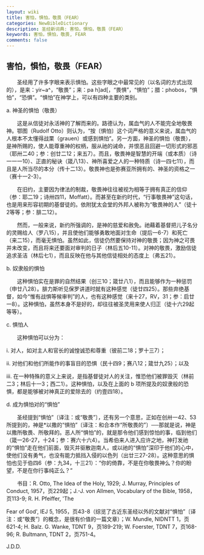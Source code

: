```yaml
---
layout: wiki
title: 害怕，惧怕，敬畏（FEAR）
categories: NewBibleDictionary
description: 圣经新词典: 害怕，惧怕，敬畏（FEAR）
keywords: 害怕，惧怕，敬畏, FEAR
comments: false
---
```


## 害怕，惧怕，敬畏（FEAR）

　　圣经用了许多字眼来表示惧怕。这些字眼之中最常见的（以名词的方式出现的），是来：yir~a^，“敬畏”；来：pa h]ad[，“畏惧”，“惧怕”；腊：phobos，“惧怕”，“恐惧”。“惧怕”在神学上，可以有四种主要的类别。

a. 神圣的惧怕（敬畏）

　　这是从信徒对永活神的了解而来的。路德认为，属血气的人不能完全地敬畏神。鄂图（Rudolf Otto）则认为，“按〔惧怕〕这个词严格的意义来说，属血气的人根本不太懂得战栗（grauen）或感到惧怕”。另一方面，神圣的惧怕（敬畏），是神所赐的，使人能尊重神的权柄，服从祂的诫命，并恨恶且回避一切形式的邪恶（耶卅二40；参：创廿二12；来五7）。而且，敬畏神是智慧的开端（或本质）（诗一一一10）、正直的秘诀（箴八13）、神所喜爱之人的一种特质（诗一四七11），而且是人所当尽的本分（传十二13）。敬畏神也是弥赛亚所拥有的、神圣的资格之一（赛十一2-3）。

　　在旧约，主要因为律法的制裁，敬畏神往往被视为相等于拥有真正的信仰（参：耶二19；诗卅四11，Moffatt）。而甚至在新约时代，“行事敬畏神”这句话，也是用来形容初期的基督徒的。依附犹太会堂的外邦人被称为“敬畏神的人”（徒十2等等；参：腓二12）。

　　然而，一般来说，新约所强调的，是神的慈爱和赦免。祂藉着基督把儿子名分的灵赐给人（罗八15），并且使他们能够勇敢地面对生命（提后一6-7）和死亡（来二15），而毫无惧怕。虽然如此，信徒仍然要保持对神的敬畏；因为神之可畏并未改变，而且将来还要面对审判的日子（林后五10-11）。对神的敬畏，激励信徒追求圣洁（林后七1），而且反映在他与其他信徒相处的态度上（弗五21）。

b. 奴隶般的惧怕

　　这种惧怕实在是罪的自然结果（创三10；箴廿八1），而且能够作为一种惩罚（申廿八28）。腓力斯听见保罗讲道时就有这种感觉（徒廿四25）。那些弃绝基督，如今“惟有战惧等候审判”的人，也有这种感觉（来十27，RV，31；参：启廿一8）。这种惧怕，虽然本身不是好的，却往往被圣灵用来使人归正（徒十六29起等等）。

c. 惧怕人

　　这种惧怕可以分为：

i. 对人，如对主人和官长的诚惶诚恐和尊重（彼前二18；罗十三7）；

ii. 对他们和他们所能作的事盲目的恐惧（民十四9；赛八12；箴廿九25）；以及

iii. 在一种特殊的意义上来说，是指基督徒对人的关注，惟恐他们被罪毁灭（林前二3；林后十一3；西二1）。这种惧怕，以及在上面的 b 项所提及的奴隶般的恐惧，都是能够被对神真正的爱除去的（约壹四18）。

d. 成为惧怕对的“惧怕”

　　圣经提到“惧怕”〔译注：或“敬畏”〕，还有另一个意思，正如在创卅一42、53所提到的，神是*以撒的“惧怕”〔译注：和合本作“所敬畏的”〕──那就是说，神是以撒所敬畏、所敬拜的。恶人所“惧怕”的，就是那令他们感到惊怕的事，临到他们（箴一26-27，十24；参：赛六十六4）。当希伯来人进入应许之地，神打发祂的“惧怕”走在他们前面，毁灭并驱散迦南人，或以祂的“惧怕”深印于他们的心中，使他们没有勇气，也没有能力抵挡入侵的以色列（出廿三27-28）。这种意思的惧怕也见于伯四6（参：九34，十三21）：“你的倚靠，不是在你敬畏神么？你的盼望，不是在你行事纯正么？”

　　书目：R. Otto, The Idea of the Holy, 1929; J. Murray, Principles of Conduct, 1957，页229起；J.-J. von Allmen, Vocabulary of the Bible, 1958，页113-9; R. H. Pfeiffer, 'The

Fear of God', IEJ 5, 1955，页43-8（综览了古近东圣经以外的文献对“惧怕”〔译注：或“敬畏”〕的概念，是很有价值的一篇文章）；W. Mundle, NIDNTT 1，页621-4; H. Balz. G. Wanke, TDNT 9，页189-219; W. Foerster, TDNT 7，页168-96; R. Bultmann, TDNT 2，页751-4。

J.D.D.








